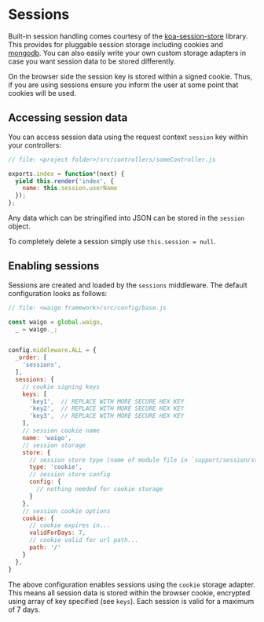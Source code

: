 # Sessions

Built-in session handling comes courtesy of the [koa-session-store](https://github.com/hiddentao/koa-session-store) library. This provides for pluggable session storage including cookies and [mongodb](https://github.com/hiddentao/koa-session-mongo). You can also easily write your own custom storage adapters in case you want session data to be stored differently.

On the browser side the session key is stored within a signed cookie. Thus, if you are using sessions ensure you inform the user at some point that cookies will be used.

## Accessing session data

You can access session data using the request context `session` key within your controllers:

```javascript
// file: <project folder>/src/controllers/someController.js

exports.index = function*(next) {
  yield this.render('index', {
    name: this.session.userName
  });
};
```

Any data which can be stringified into JSON can be stored in the `session` object.

To completely delete a session simply use `this.session = null`.


## Enabling sessions

Sessions are created and loaded by the `sessions` middleware. The default configuration looks as follows:

```javascript
// file: <waigo framework>/src/config/base.js

const waigo = global.waigo,
  _ = waigo._;


config.middleware.ALL = {
  _order: [
    'sessions',
  ],
  sessions: {
    // cookie signing keys
    keys: [
      'key1',  // REPLACE WITH MORE SECURE HEX KEY
      'key2',  // REPLACE WITH MORE SECURE HEX KEY
      'key3',  // REPLACE WITH MORE SECURE HEX KEY
    ],
    // session cookie name
    name: 'waigo',
    // session storage
    store: {
      // session store type (name of module file in `support/session/store`)
      type: 'cookie',
      // session store config
      config: {
        // nothing needed for cookie storage
      }
    },
    // session cookie options
    cookie: {
      // cookie expires in...
      validForDays: 7,
      // cookie valid for url path...
      path: '/'
    }
  },
}
```

The above configuration enables sessions using the `cookie` storage adapter. This means all session data is stored within the browser cookie, encrypted using array of key specified (see `keys`). Each session is valid for a maximum of 7 days.


